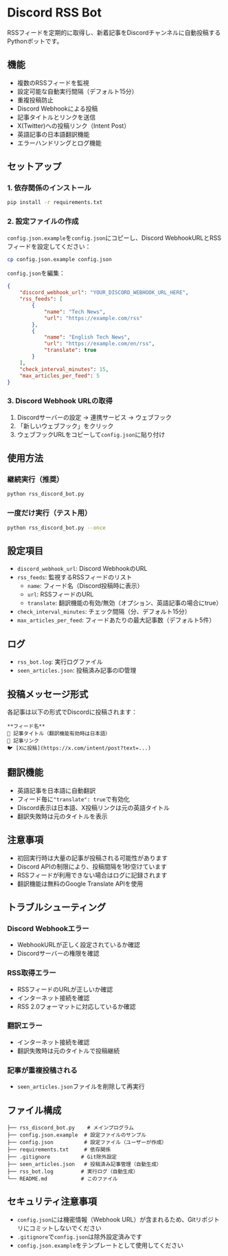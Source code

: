 # Discord RSS Bot

RSSフィードを定期的に取得し、新着記事をDiscordチャンネルに自動投稿するPythonボットです。

## 機能

- 複数のRSSフィードを監視
- 設定可能な自動実行間隔（デフォルト15分）
- 重複投稿防止
- Discord Webhookによる投稿
- 記事タイトルとリンクを送信
- X(Twitter)への投稿リンク（Intent Post）
- 英語記事の日本語翻訳機能
- エラーハンドリングとログ機能

## セットアップ

### 1. 依存関係のインストール

```bash
pip install -r requirements.txt
```

### 2. 設定ファイルの作成

`config.json.example`を`config.json`にコピーし、Discord WebhookURLとRSSフィードを設定してください：

```bash
cp config.json.example config.json
```

`config.json`を編集：

```json
{
    "discord_webhook_url": "YOUR_DISCORD_WEBHOOK_URL_HERE",
    "rss_feeds": [
        {
            "name": "Tech News",
            "url": "https://example.com/rss"
        },
        {
            "name": "English Tech News",
            "url": "https://example.com/en/rss",
            "translate": true
        }
    ],
    "check_interval_minutes": 15,
    "max_articles_per_feed": 5
}
```

### 3. Discord Webhook URLの取得

1. Discordサーバーの設定 → 連携サービス → ウェブフック
2. 「新しいウェブフック」をクリック
3. ウェブフックURLをコピーして`config.json`に貼り付け

## 使用方法

### 継続実行（推奨）

```bash
python rss_discord_bot.py
```

### 一度だけ実行（テスト用）

```bash
python rss_discord_bot.py --once
```

## 設定項目

- `discord_webhook_url`: Discord WebhookのURL
- `rss_feeds`: 監視するRSSフィードのリスト
  - `name`: フィード名（Discord投稿時に表示）
  - `url`: RSSフィードのURL
  - `translate`: 翻訳機能の有効/無効（オプション、英語記事の場合にtrue）
- `check_interval_minutes`: チェック間隔（分、デフォルト15分）
- `max_articles_per_feed`: フィードあたりの最大記事数（デフォルト5件）

## ログ

- `rss_bot.log`: 実行ログファイル
- `seen_articles.json`: 投稿済み記事のID管理

## 投稿メッセージ形式

各記事は以下の形式でDiscordに投稿されます：

```
**フィード名**
📰 記事タイトル（翻訳機能有効時は日本語）
🔗 記事リンク
🐦 [Xに投稿](https://x.com/intent/post?text=...)
```

## 翻訳機能

- 英語記事を日本語に自動翻訳
- フィード毎に`"translate": true`で有効化
- Discord表示は日本語、X投稿リンクは元の英語タイトル
- 翻訳失敗時は元のタイトルを表示

## 注意事項

- 初回実行時は大量の記事が投稿される可能性があります
- Discord APIの制限により、投稿間隔を1秒空けています
- RSSフィードが利用できない場合はログに記録されます
- 翻訳機能は無料のGoogle Translate APIを使用

## トラブルシューティング

### Discord Webhookエラー
- WebhookURLが正しく設定されているか確認
- Discordサーバーの権限を確認

### RSS取得エラー
- RSSフィードのURLが正しいか確認
- インターネット接続を確認
- RSS 2.0フォーマットに対応しているか確認

### 翻訳エラー
- インターネット接続を確認
- 翻訳失敗時は元のタイトルで投稿継続

### 記事が重複投稿される
- `seen_articles.json`ファイルを削除して再実行

## ファイル構成

```
├── rss_discord_bot.py    # メインプログラム
├── config.json.example  # 設定ファイルのサンプル
├── config.json          # 設定ファイル（ユーザーが作成）
├── requirements.txt     # 依存関係
├── .gitignore          # Git除外設定
├── seen_articles.json   # 投稿済み記事管理（自動生成）
├── rss_bot.log         # 実行ログ（自動生成）
└── README.md           # このファイル
```

## セキュリティ注意事項

- `config.json`には機密情報（Webhook URL）が含まれるため、Gitリポジトリにコミットしないでください
- `.gitignore`で`config.json`は除外設定済みです
- `config.json.example`をテンプレートとして使用してください